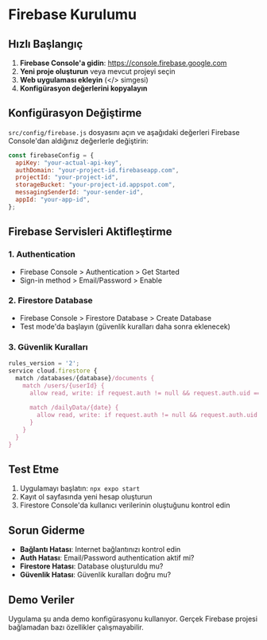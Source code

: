# Firebase Kurulumu

## Hızlı Başlangıç

1. **Firebase Console'a gidin**: https://console.firebase.google.com
2. **Yeni proje oluşturun** veya mevcut projeyi seçin
3. **Web uygulaması ekleyin** (</> simgesi)
4. **Konfigürasyon değerlerini kopyalayın**

## Konfigürasyon Değiştirme

`src/config/firebase.js` dosyasını açın ve aşağıdaki değerleri Firebase Console'dan aldığınız değerlerle değiştirin:

```javascript
const firebaseConfig = {
  apiKey: "your-actual-api-key",
  authDomain: "your-project-id.firebaseapp.com",
  projectId: "your-project-id",
  storageBucket: "your-project-id.appspot.com",
  messagingSenderId: "your-sender-id",
  appId: "your-app-id",
};
```

## Firebase Servisleri Aktifleştirme

### 1. Authentication
- Firebase Console > Authentication > Get Started
- Sign-in method > Email/Password > Enable

### 2. Firestore Database
- Firebase Console > Firestore Database > Create Database
- Test mode'da başlayın (güvenlik kuralları daha sonra eklenecek)

### 3. Güvenlik Kuralları
```javascript
rules_version = '2';
service cloud.firestore {
  match /databases/{database}/documents {
    match /users/{userId} {
      allow read, write: if request.auth != null && request.auth.uid == userId;
      
      match /dailyData/{date} {
        allow read, write: if request.auth != null && request.auth.uid == userId;
      }
    }
  }
}
```

## Test Etme

1. Uygulamayı başlatın: `npx expo start`
2. Kayıt ol sayfasında yeni hesap oluşturun
3. Firestore Console'da kullanıcı verilerinin oluştuğunu kontrol edin

## Sorun Giderme

- **Bağlantı Hatası**: Internet bağlantınızı kontrol edin
- **Auth Hatası**: Email/Password authentication aktif mi?
- **Firestore Hatası**: Database oluşturuldu mu?
- **Güvenlik Hatası**: Güvenlik kuralları doğru mu?

## Demo Veriler

Uygulama şu anda demo konfigürasyonu kullanıyor. Gerçek Firebase projesi bağlamadan bazı özellikler çalışmayabilir. 